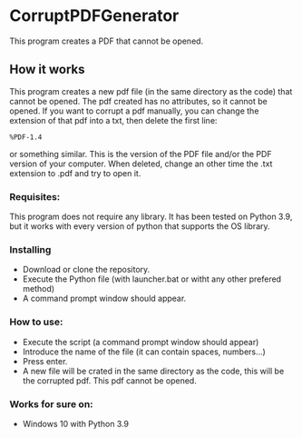 # CorruptPDFGenerator
This program creates a PDF that cannot be opened.

## How it works

This program creates a new pdf file (in the same directory as the code) that cannot be opened. The pdf created has no attributes, so it cannot be opened. If you want to corrupt a pdf manually, you can change the extension of that pdf into a txt, then delete the first line:
```
%PDF-1.4
```
or something similar. This is the version of the PDF file and/or the PDF version of your computer. When deleted, change an other time the .txt extension to .pdf and try to open it.
### Requisites:

This program does not require any library. It has been tested on Python 3.9, but it works with every version of python that supports the OS library.

### Installing

- Download or clone the repository.
- Execute the Python file (with launcher.bat or witht any other prefered method)
- A command prompt window should appear.

### How to use:
- Execute the script (a command prompt window should appear)
- Introduce the name of the file (it can contain spaces, numbers...)
- Press enter.
- A new file will be crated in the same directory as the code, this will be the corrupted pdf. This pdf cannot be opened. 

### Works for sure on:

- Windows 10 with Python 3.9

